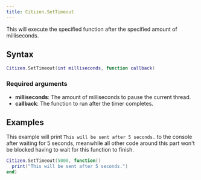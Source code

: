 ```yaml
---
title: Citizen.SetTimeout
---
```


This will execute the specified function after the specified amount of milliseconds.

Syntax
------

```lua
Citizen.SetTimeout(int milliseconds, function callback)
```

### Required arguments
- **milliseconds**: The amount of milliseconds to pause the current thread.
- **callback**: The function to run after the timer completes.

Examples
--------

This example will print `This will be sent after 5 seconds.` to the console after waiting for 5 seconds, meanwhile all
other code around this part won't be blocked having to wait for this function to finish.

```lua
Citizen.SetTimeout(5000, function()
  print("This will be sent after 5 seconds.")
end)
```
